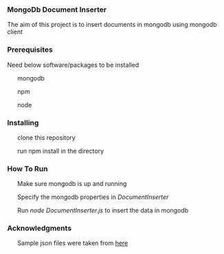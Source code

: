 <h3> MongoDb Document Inserter</h3>
The aim of this project is to insert documents in mongodb using mongodb client 


<h3> Prerequisites</h3>
Need below software/packages to be installed
<ul> mongodb </ul> 
<ul> npm</ul>
<ul> node</ul>

<h3> Installing</h3>
<ul> clone this repository</ul>
<ul> run npm install in the directory</ul> 

<h3> How To Run</h3>
<ul> Make sure mongodb is up and running</ul>
<ul> Specify the mongodb properties in <i>DocumentInserter</i> </ul>
<ul> Run <i> node DocumentInserter.js</i>  to insert the data in mongodb</ul>

<h3> Acknowledgments </h3>
<ul> Sample json files were taken from <a href="https://json.org/example.html"> here</a> </ul>
